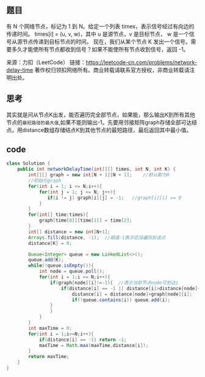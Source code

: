 ## 题目
有 N 个网络节点，标记为 1 到 N。给定一个列表 times，表示信号经过有向边的传递时间。 times[i] = (u, v, w)，其中 u 是源节点，v 是目标节点， w 是一个信号从源节点传递到目标节点的时间。
现在，我们从某个节点 K 发出一个信号。需要多久才能使所有节点都收到信号？如果不能使所有节点收到信号，返回 -1。

来源：力扣（LeetCode）
链接：https://leetcode-cn.com/problems/network-delay-time
著作权归领扣网络所有。商业转载请联系官方授权，非商业转载请注明出处。

## 思考
其实就是问从节点K出发，能否遍历完全部节点，如果能，那么输出K到所有其他节点的`最短路径的最大值`,如果不能则输出-1。先要用邻接矩阵graph存储全部可达结点。用distance数组存储结点K到其他节点的最短路径，最后返回其中最小值。

## code
```java
class Solution {
    public int networkDelayTime(int[][] times, int N, int K) {
        int[][] graph = new int[N + 1][N + 1];    //默认都为0
        //初始化graph
        for(int i = 1; i <= N;i++){
            for(int j = 1; j <= N; j++){
               if(i != j) graph[i][j] = -1;   //graph[i][i] == 0
            }
        }
        for(int[] time:times){
            graph[time[0]][time[1]] = time[2];
        }
        int[] distance = new int[N+1];
        Arrays.fill(distance, -1);  //赋值-1表示还没遍历到该点
        distance[K] = 0;

        Queue<Integer> queue = new LinkedList<>();
        queue.add(K);
        while(!queue.isEmpty()){
            int node = queue.poll();
            for(int i = 1;i <= N;i++){
                if(graph[node][i]!=-1){  //表示当前节点node可到达i 
                    if(distance[i] == -1 || distance[i]>distance[node]+graph[node][i]){  //如果节点i还没遍历到或者有必要更新distance
                        distance[i] = distance[node]+graph[node][i];
                        if(!queue.contains(i)) queue.add(i);
                }
                }  
            }
        }
        int maxTime = 0;
        for(int i = 1;i<=N;i++){
            if(distance[i] == -1) return -1;
            maxTime = Math.max(maxTime,distance[i]);
        }
        return maxTime;
    }
}
```